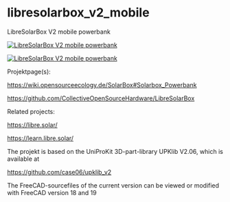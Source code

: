 # libresolarbox_v2_mobile
LibreSolarBox V2 mobile powerbank


<p><a href="https://raw.githubusercontent.com/case06/libresolarbox_v2_mobile/main/doc/images/UPKframeNG2j.png" target="_blank"><img src="https://raw.githubusercontent.com/case06/libresolarbox_v2_mobile/main/doc/images/UPKframeNG2j.png" alt="LibreSolarBox V2 mobile powerbank" style="max-width:100%;"></a></p>

<p><a href="https://raw.githubusercontent.com/case06/libresolarbox_v2_mobile/main/doc/images/Boxv2-768x1024.jpg" target="_blank"><img src="https://raw.githubusercontent.com/case06/libresolarbox_v2_mobile/main/doc/images/Boxv2-768x1024.jpg" alt="LibreSolarBox V2 mobile powerbank" style="max-width:100%;"></a></p>


Projektpage(s):

https://wiki.opensourceecology.de/SolarBox#Solarbox_Powerbank

https://github.com/CollectiveOpenSourceHardware/LibreSolarBox



Related projects:

https://libre.solar/

https://learn.libre.solar/





The projekt is based on the UniProKit 3D-part-library UPKlib V2.06, which is available at 

<a href="https://github.com/case06/upklib_v2"> https://github.com/case06/upklib_v2 </a>


The FreeCAD-sourcefiles of the current version can be viewed or modified with FreeCAD version 18 and 19



